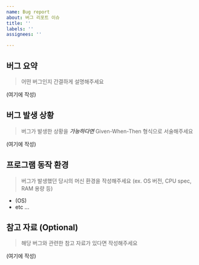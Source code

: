 ```yaml
---
name: Bug report
about: 버그 리포트 이슈
title: ''
labels: ''
assignees: ''

---
```


## 버그 요약

> 어떤 버그인지 간결하게 설명해주세요

(여기에 작성)

## 버그 발생 상황

> 버그가 발생한 상황을 ***가능하다면*** Given-When-Then 형식으로 서술해주세요

(여기에 작성)

## 프로그램 동작 환경

> 버그가 발생했던 당시의 머신 환경을 작성해주세요 (ex. OS 버전, CPU spec, RAM 용량 등)

 - (OS)
 - etc ...

## 참고 자료 (Optional)

> 해당 버그와 관련한 참고 자료가 있다면 작성해주세요

(여기에 작성)
